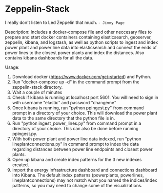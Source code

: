 # Zeppelin-Stack
I really don't listen to Led Zeppelin that much.
`- Jimmy Page`

Description: Includes a docker-compose file and other neccesary files to prepare and start docker containers containing 
elasticsearch, geoserver, zeppelin, kibana, and logstash, as well as python scripts to ingest and index power plant
and power line data into elasticsearch and connect the ends of power lines to the closest power plants 
and index the distances. Also contains kibana dashboards for all the data.

Usage: 
1. Download docker (https://www.docker.com/get-started) and Python.
2. Run "docker-compose up -d"  in the command prompt from the zeppelin-stack directory.
3. Wait a couple of minutes
4. Check if kibana is running at localhost port 5601. You will need to sign in with username "elastic" and password "changeme"
5. Once kibana is running, run "python ppingest.py" from command prompt in a directory of your choice. This will download the 
power plant data to the same directory that the python file is in.
6. Run "python ingest_power_lines.py" from command prompt in a directory of your choice. This can also be done before running ppingest.py. 
7. With both power plant and power line data indexed, run "python lineplantconnections.py" in command prompt to index the data 
regarding distances between power line endpoints and closest power plants.
8. Open up kibana and create index patterns for the 3 new indexes created.
9. Import the energy infrastructure dashboard and connections dashboard into Kibana. The default index patterns 
(powerplants, powerlines, lineplantconnections) may not match what you named the indices/index patterns, so you may need to change some of the visualizations.
